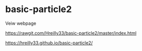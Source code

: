 # basic-particle2


Veiw webpage

https://rawgit.com/Hreilly33/basic-particle2/master/index.html

https://hreilly33.github.io/basic-particle2/
